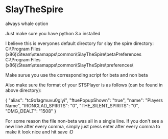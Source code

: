 # SlayTheSpire
always whale option

Just make sure you have python 3.x installed

I believe this is everyones default directory for slay the spire directory:
C:\Program Files (x86)\Steam\steamapps\common\SlayTheSpire\betaPreferences\
C:\Program Files (x86)\Steam\steamapps\common\SlayTheSpire\preferences\

Make surue you use the corresponding script for beta and non beta

Also make sure the format of your STSPlayer is as follows (can be found in above directory):

{
  "alias": "tc9o1agmuvu0giyi",
  "ftuePopupShown": "true",
  "name": "Players Name",
  "IRONCLAD_SPIRITS": "0",
  "THE_SILENT_SPIRITS": "0",
  "DMG_DEALT": "1508"
}

For some reason the file non-beta was all in a single line.
If you don't see a new line after every comma, simply just press enter after every comma to make
it look nice and hit save :D

